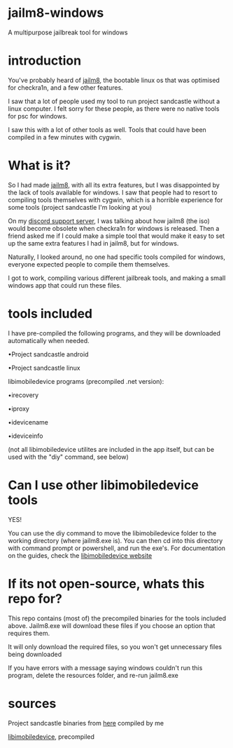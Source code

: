 # jailm8-windows
A multipurpose jailbreak tool for windows

# introduction
You've probably heard of [jailm8](https://github.com/SarKaa/jailm8), the bootable linux os that was optimised for checkra1n, and a few other features.

I saw that a lot of people used my tool to run project sandcastle without a linux computer. I felt sorry for these people, as there were no native tools for psc for windows.

I saw this with a lot of other tools as well. Tools that could have been compiled in a few minutes with cygwin.

# What is it?
So I had made [jailm8](https://github.com/SarKaa/jailm8), with all its extra features, but I was disappointed by the lack of tools available for windows. I saw that people had to resort to compiling tools themselves with cygwin, which is a horrible experience for some tools (project sandcastle I'm looking at you)

On my [discord support server](https://discord.gg/VDUFB3gpeQ), I was talking about how jailm8 (the iso) would become obsolete when checkra1n for windows is released. Then a friend asked me if I could make a simple tool that would make it easy to set up the same extra features I had in jailm8, but for windows.

Naturally, I looked around, no one had specific tools compiled for windows, everyone expected people to compile them themselves.

I got to work, compiling various different jailbreak tools, and making a small windows app that could run these files. 

# tools included
I have pre-compiled the following programs, and they will be downloaded automatically when needed.

•Project sandcastle android

•Project sandcastle linux

libimobiledevice programs (precompiled .net version):

  •irecovery

  •iproxy

  •idevicename

  •ideviceinfo

 (not all libimobiledevice utilites are included in the app itself, but can be used with the "diy" command, see below)

# Can I use other libimobiledevice tools 
YES!

You can use the diy command to move the libimobiledevice folder to the working directory (where jailm8.exe is). You can then cd into this directory with command prompt or powershell, and run the exe's. For documentation on the guides, check the [libimobiledevice website](https://github.com/libimobiledevice-win32/imobiledevice-net)

# If its not open-source, whats this repo for?
This repo contains (most of) the precompiled binaries for the tools included above. Jailm8.exe will download these files if you choose an option that requires them.

It will only download the required files, so you won't get unnecessary files being downloaded

If you have errors with a message saying windows couldn't run this program, delete the resources folder, and re-run jailm8.exe


# sources
Project sandcastle binaries from [here](https://github.com/corellium/projectsandcastle/tree/master/loader) compiled by me

[libimobiledevice](https://github.com/libimobiledevice-win32/imobiledevice-net), precompiled
